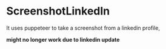 # ScreenshotLinkedIn

It uses puppeteer to take a screenshot from a linkedin profile, 

<b>might no longer work due to linkedin update</b>
